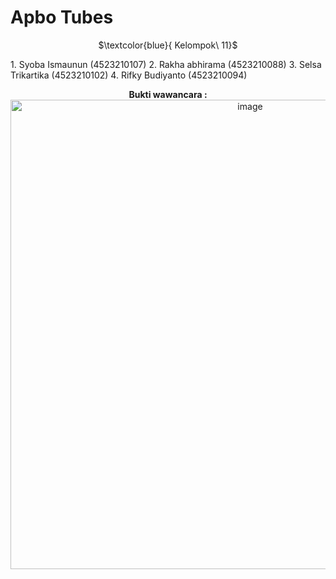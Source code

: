 # Apbo Tubes
<p align="center">
  $\textcolor{blue}{ Kelompok\ 11}$
</p>

1.⁠ ⁠Syoba Ismaunun (4523210107)
2.⁠ ⁠Rakha abhirama (4523210088)
3.⁠ ⁠Selsa Trikartika (4523210102)
4.⁠ ⁠Rifky Budiyanto (4523210094)

<div align="center">
<b>Bukti wawancara : 
</b>
</div>

<div align="center">
<img width="751" alt="image" src="https://github.com/user-attachments/assets/2b432544-cbc9-4a8c-b615-ba4f75dc1ca7" />
</div>
